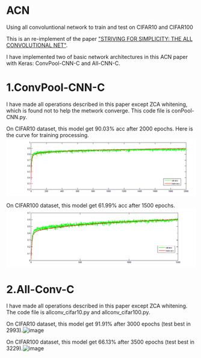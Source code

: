 # ACN
Using all convoluntional network to train and test on CIFAR10 and CIFAR100

This is an re-implement of the paper ["STRIVING FOR SIMPLICITY: THE ALL CONVOLUTIONAL NET"](https://arxiv.org/abs/1412.6806).

I have implemented two of basic network architectures in this ACN paper with Keras: ConvPool-CNN-C and All-CNN-C.

# 1.ConvPool-CNN-C
I have made all operations described in this paper except ZCA whitening, which is found not to help the metwork converge. This code file is conPool-CNN.py.

On CIFAR10 dataset, this model get 90.03% acc after 2000 epochs. Here is the curve for training processing.![image](https://github.com/OrangeCat95/ACN/blob/master/pic/conv-poolc.bmp)

On CIFAR100 dataset, this model get 61.99% acc after 1500 epochs.![image](https://github.com/OrangeCat95/ACN/blob/master/pic/2.bmp)

# 2.All-Conv-C
I have made all operations described in this paper except ZCA whitening.  The code file is allconv_cifar10.py and allconv_cifar100.py.

On CIFAR10 dataset, this model get 91.91% after 3000 epochs (test best in 2993).![image](https://github.com/OrangeCat95/ACN/tree/master/pic/acn1.bmp)

On CIFAR100 dataset, this model get 66.13% after 3500 epochs (test best in 3229).![image](https://github.com/OrangeCat95/ACN/tree/master/pic/acn2.bmp)

